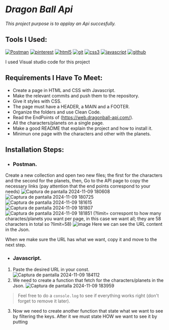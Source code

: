 
# *Dragon Ball Api*

*This project purpose is to applay an Api succesfully.*

## Tools I Used:

<a href='https://www.postman.com' target="_blank"><img alt='Postman' src='https://img.shields.io/badge/Postman-100000?style=for-the-badge&logo=Postman&logoColor=FF6C37&labelColor=black&color=FF6C37'/></a>
<a href='https://es.pinterest.com' target="_blank"><img alt='pinterest' src='https://img.shields.io/badge/pinterest-100000?style=for-the-badge&logo=pinterest&logoColor=BD081C&labelColor=000000&color=BD081C'/></a>
<a href='' target="_blank"><img alt='html5' src='https://img.shields.io/badge/html5-100000?style=for-the-badge&logo=html5&logoColor=E34F26&labelColor=000000&color=E34F26'/></a>
<a href='https://git-scm.com' target="_blank"><img alt='git' src='https://img.shields.io/badge/git-100000?style=for-the-badge&logo=git&logoColor=F05032&labelColor=000000&color=F05032'/></a>
<a href='' target="_blank"><img alt='css3' src='https://img.shields.io/badge/css3-100000?style=for-the-badge&logo=css3&logoColor=1572B6&labelColor=000000&color=1572B6'/></a>
<a href='' target="_blank"><img alt='javascript' src='https://img.shields.io/badge/javascript-100000?style=for-the-badge&logo=javascript&logoColor=F7DF1E&labelColor=000000&color=F7DF1E'/></a>
<a href='https://github.com' target="_blank"><img alt='github' src='https://img.shields.io/badge/github-100000?style=for-the-badge&logo=github&logoColor=FFFFFF&labelColor=181717&color=181717'/></a>

I used Visual studio code for this project

## Requirements I Have To Meet:

- Create a page in HTML and CSS with Javascript.
- Make the relevant commits and push them to the repository.
- Give it styles with CSS.
- The page must have a HEADER, a MAIN and a FOOTER.
- Organize the folders and use Clean Code.
- Read the EndPoints of (https://web.dragonball-api.com/).
- All the characters/planets on a single page.
- Make a good README that explain the project and how to install it.
- Minimun one page with the characters and other with the planets.

## Installation Steps:
- ### Postman. 
Create a new collection and open two new files; the first for the characters and the second for the planets, then,
Go to the API page to copy the necessary links (pay attention that the end points correspond to your needs)
![Captura de pantalla 2024-11-09 180608](https://github.com/user-attachments/assets/51949526-1c79-47f0-96f8-a4fa1b5095ef) ![Captura de pantalla 2024-11-09 180725](https://github.com/user-attachments/assets/ed1f55de-4b8d-4af5-999a-c29ed5c6c045) ![Captura de pantalla 2024-11-09 181615](https://github.com/user-attachments/assets/7ef8fcf2-ecbe-4471-8b94-b1237aa038fd) ![Captura de pantalla 2024-11-09 181807](https://github.com/user-attachments/assets/33ce888e-db02-491a-a4a3-0702c0d0f874) ![Captura de pantalla 2024-11-09 181851](https://github.com/user-attachments/assets/093057c3-bc37-4db7-8e73-800af118e579)
(?limit= correspont to how many charactes/planets you want per page, in this case we want all; they are 58 characters in total so ?limit=58)
![image](https://github.com/user-attachments/assets/d454e9de-e0cd-4ea3-bd6c-a67d940e0ecb)
Here we can see the URL content in the Json. 

When we make sure the URL has what we want, copy it and move to the next step.

- ### Javascript.
1. Paste the desired URL in your const.
![Captura de pantalla 2024-11-09 184112](https://github.com/user-attachments/assets/b604e65b-9850-4f15-9071-63c8dd1c8d39)
2. We need to create a function that fetch for the characters/planets in the Json.
![Captura de pantalla 2024-11-09 183959](https://github.com/user-attachments/assets/d818b2dd-eef1-4802-90bc-9b94799ded7e)
>Feel free to do a `console.log` to see if everything works right (don't forget to remove it later).
3. Now we need to create another function that state what we want to see by filtering the keys. After it we must state HOW we want to see it by putting 

  
 






